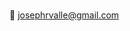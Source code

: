 ###
                                                     
&#128231; <a href="mailto:josephrvalle@gmail.com">josephrvalle@gmail.com</a>
